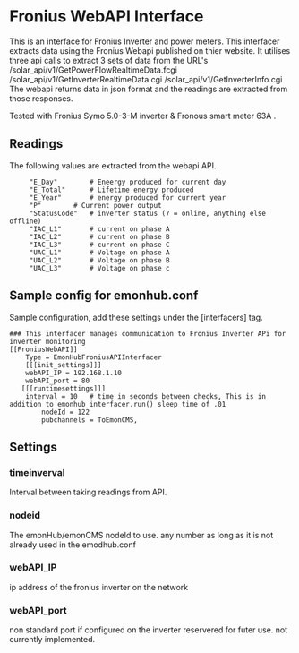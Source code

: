 # Fronius WebAPI Interface #

This is an interface for Fronius Inverter and power meters.
This interfacer extracts data using the Fronius Webapi published on thier website.
It utilises three api calls to extract 3 sets of data
from the URL's  /solar_api/v1/GetPowerFlowRealtimeData.fcgi
                /solar_api/v1/GetInverterRealtimeData.cgi
                /solar_api/v1/GetInverterInfo.cgi
The webapi returns data in json format and the readings are extracted from those responses.

Tested with Fronius Symo 5.0-3-M inverter & Fronous smart meter 63A .

## Readings ##

The following values are extracted from the webapi API.

         "E_Day"   		# Eneergy produced for current day
         "E_Total" 		# Lifetime energy produced
         "E_Year" 		# energy produced for current year
         "P"		# Current power output
         "StatusCode"	# inverter status (7 = online, anything else offline)
         "IAC_L1" 		# current on phase A
         "IAC_L2" 		# current on phase B
         "IAC_L3" 		# current on phase C
         "UAC_L1" 		# Voltage on phase A
         "UAC_L2" 		# Voltage on phase B
         "UAC_L3" 		# Voltage on phase c



## Sample config for emonhub.conf ##

Sample configuration, add these settings under the [interfacers] tag.   

```
### This interfacer manages communication to Fronius Inverter APi for inverter monitoring
[[FroniusWebAPI]]
    Type = EmonHubFroniusAPIInterfacer
    [[[init_settings]]]
	webAPI_IP = 192.168.1.10
	webAPI_port = 80
   [[[runtimesettings]]]
	interval = 10   # time in seconds between checks, This is in addition to emonhub_interfacer.run() sleep time of .01
        nodeId = 122
        pubchannels = ToEmonCMS,

```

## Settings ##

### timeinverval ###
Interval between taking readings from API.  

### nodeid ###
The emonHub/emonCMS nodeId to use. any number as long as it is not already used in the emodhub.conf

### webAPI_IP ###
ip address of the fronius inverter on the network

### webAPI_port ###
non standard port if configured on the inverter reservered for futer use. not currently implemented. 
